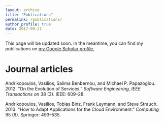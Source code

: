 ```yaml
---
layout: archive
title: "Publications"
permalink: /publications/
author_profile: true
date: 2017-09-21
---
```


This page will be updated soon. In the meantime, you can find my publications on <u><a href="https://scholar.google.nl/citations?user=WZAn2CwAAAAJ&hl=en">my Google Scholar profile</a>.</u> 

Journal articles
================

Andrikopoulos, Vasilios, Salima Benbernou, and Michael P. Papazoglou.
2012. “On the Evolution of Services.” *Software Engineering, IEEE
Transactions on* 38 (3). IEEE: 609–28.

Andrikopoulos, Vasilios, Tobias Binz, Frank Leymann, and Steve Strauch.
2013. “How to Adapt Applications for the Cloud Environment.” *Computing*
95 (6). Springer: 493–535.
